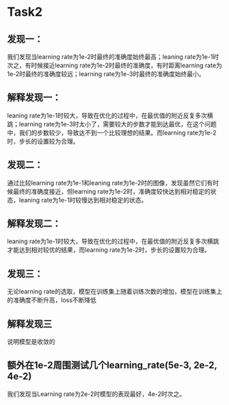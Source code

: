 # **Task2** 
## **发现一：**
我们发现当learning rate为1e-2时最终的准确度始终最高；leaning rate为1e-1时次之，有时候接近learning rate为1e-2时最终的准确度，有时距离learning rate为1e-2时最终的准确度较远；learning rate为1e-3时最终的准确度始终最小。
## **解释发现一：**
leaning rate为1e-1时较大，导致在优化的过程中，在最优值的附近反复多次横跳；learning rate为1e-3时太小了，需要较大的步数才能到达最优，在这个问题中，我们的步数较少，导致达不到一个比较理想的结果。而learning rate为1e-2时，步长的设置较为合理。
## **发现二：**
通过比较learning rate为1e-1和leaning rate为1e-2时的图像，发现虽然它们有时候最终的准确度接近，但learning rate为1e-2时，准确度较快达到相对稳定的状态，leaning rate为1e-1时较慢达到相对稳定的状态。
## **解释发现二：**
leaning rate为1e-1时较大，导致在优化的过程中，在最优值的附近反复多次横跳才能达到相对较优的结果，而learning rate为1e-2时，步长的设置较为合理。
## **发现三：**
无论learning rate的选取，模型在训练集上随着训练次数的增加，模型在训练集上的准确度不断升高，loss不断降低
## **解释发现三**
说明模型是收敛的
## **额外在1e-2周围测试几个learning_rate(5e-3, 2e-2, 4e-2)**
我们发现当Learning rate为2e-2时模型的表现最好，4e-2时次之。
